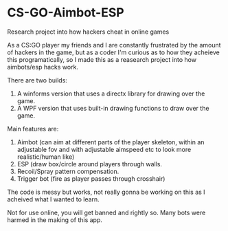 # CS-GO-Aimbot-ESP
Research project into how hackers cheat in online games

As a CS:GO player my friends and I are constantly frustrated by the amount of hackers in the game, but as a coder I'm curious as to how they acheieve this programatically, so I made this as a reasearch project into how aimbots/esp hacks work.

There are two builds:
1. A winforms version that uses a directx library for drawing over the game.
2. A WPF version that uses built-in drawing functions to draw over the game.

Main features are:
1. Aimbot (can aim at different parts of the player skeleton, within an adjustable fov and with adjustable aimspeed etc to look more realistic/human like)
2. ESP (draw box/circle around players through walls.
3. Recoil/Spray pattern compensation.
4. Trigger bot (fire as player passes through crosshair)

The code is messy but works, not really gonna be working on this as I acheived what I wanted to learn.

Not for use online, you will get banned and rightly so.
Many bots were harmed in the making of this app.
